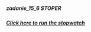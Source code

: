 ##### zadanie_15_6 STOPER
##### [Click here to run the stopwatch](https://rafal-chrebela.github.io/zadanie_15_6/)
